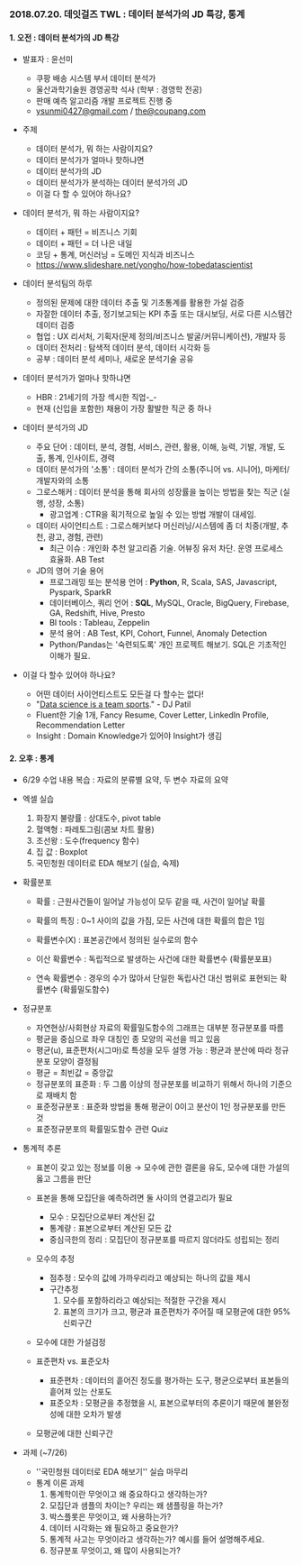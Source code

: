 ### 2018.07.20. 데잇걸즈 TWL : 데이터 분석가의 JD 특강, 통계



#### 1. 오전 : 데이터 분석가의 JD 특강



- 발표자 : 윤선미
  - 쿠팡 배송 시스템 부서 데이터 분석가
  - 울산과학기술원 경영공학 석사 (학부 : 경영학 전공)
  - 판매 예측 알고리즘 개발 프로젝트 진행 중
  - ysunmi0427@gmail.com / the@coupang.com



- 주제
  - 데이터 분석가, 뭐 하는 사람이지요?
  - 데이터 분석가가 얼마나 핫하냐면
  - 데이터 분석가의 JD
  - 데이터 분석가가 분석하는 데이터 분석가의 JD
  - 이걸 다 할 수 있어야 하나요?



- 데이터 분석가, 뭐 하는 사람이지요?
  - 데이터 + 패턴 = 비즈니스 기회
  - 데이터 + 패턴 = 더 나은 내일
  - 코딩 + 통계, 머신러닝 = 도메인 지식과 비즈니스
  - https://www.slideshare.net/yongho/how-tobedatascientist



- 데이터 분석팀의 하루
  - 정의된 문제에 대한 데이터 추출 및 기초통계를 활용한 가설 검증
  - 자잘한 데이터 추출, 정기보고되는 KPI 추출 또는 대시보딩, 서로 다른 시스템간 데이터 검증
  - 협업 : UX 리서처, 기획자(문제 정의/비즈니스 발굴/커뮤니케이션), 개발자 등
  - 데이터 전처리 : 탐색적 데이터 분석, 데이터 시각화 등
  - 공부 : 데이터 분석 세미나, 새로운 분석기술 공유



- 데이터 분석가가 얼마나 핫하냐면
  - HBR : 21세기의 가장 섹시한 직업-_- 
  - 현재 (신입을 포함한) 채용이 가장 활발한 직군 중 하나



- 데이터 분석가의 JD
  - 주요 단어 : 데이터, 분석, 경험, 서비스, 관련, 활용, 이해, 능력, 기발, 개발, 도출, 통계, 인사이트, 경력
  - 데이터 분석가의 '소통' : 데이터 분석가 간의 소통(주니어 vs. 시니어), 마케터/개발자와의 소통
  - 그로스해커 : 데이터 분석을 통해 회사의 성장률을 높이는 방법을 찾는 직군 (실행, 성장, 소통)
    - 광고업계 : CTR을 획기적으로 높일 수 있는 방법 개발이 대세임. 
  - 데이터 사이언티스트 : 그로스해커보다 머신러닝/시스템에 좀 더 치중(개발, 추천, 광고, 경험, 관련)
    - 최근 이슈 : 개인화 추천 알고리즘 기술. 어뷰징 유저 차단. 운영 프로세스 효율화. AB Test
  - JD의 영어 기술 용어 
    - 프로그래밍 또는 분석용 언어 : **Python**, R, Scala, SAS, Javascript, Pyspark, SparkR
    - 데이터베이스, 쿼리 언어 : **SQL**, MySQL, Oracle, BigQuery, Firebase, GA, Redshift, Hive, Presto
    - BI tools : Tableau, Zeppelin
    - 분석 용어 : AB Test, KPI, Cohort, Funnel, Anomaly Detection
    - Python/Pandas는 '숙련되도록' 개인 프로젝트 해보기. SQL은 기초적인 이해가 필요.



- 이걸 다 할수 있어야 하나요?
  - 어떤 데이터 사이언티스트도 모든걸 다 할수는 없다!
  - "[Data science is a team sports](https://www.datascience.com/blog/data-science-is-a-team-sport-analytics)." - DJ Patil
  - Fluent한 기술 1개, Fancy Resume, Cover Letter, LinkedIn Profile, Recommendation Letter
  - Insight : Domain Knowledge가 있어야 Insight가 생김





#### 2. 오후 : 통계

- 6/29 수업 내용 복습 : 자료의 분류별 요약, 두 변수 자료의 요약

  

- 엑셀 실습 

  1. 화장지 불량률 : 상대도수, pivot table
  2. 혈액형 : 파레토그림(콤보 차트 활용)
  3. 조선왕 : 도수(frequency 함수)
  4. 집 값 : Boxplot
  5. 국민청원 데이터로 EDA 해보기 (실습, 숙제)

  

- 확률분포

  - 확률 : 근원사건들이 일어날 가능성이 모두 같을 때, 사건이 일어날 확률

  - 확률의 특징 : 0~1 사이의 값을 가짐, 모든 사건에 대한 확률의 합은 1임

  - 확률변수(X) : 표본공간에서 정의된 실수로의 함수

  - 이산 확률변수 : 독립적으로 발생하는 사건에 대한 확률변수 (확률분포표)

  - 연속 확률변수 : 경우의 수가 많아서 단일한 독립사건 대신 범위로 표현되는 확률변수 (확률밀도함수)

    

- 정규분포

  - 자연현상/사회현상 자료의 확률밀도함수의 그래프는 대부분 정규분포를 따름
  - 평균을 중심으로 좌우 대칭인 종 모양의 곡선을 띄고 있음
  - 평균(u), 표준편차(시그마)로 특성을 모두 설명 가능 : 평균과 분산에 따라 정규분포 모양이 결정됨
  - 평균 = 최빈값 = 중앙값
  - 정규분포의 표준화 : 두 그룹 이상의 정규분포를 비교하기 위해서 하나의 기준으로 재배치 함
  - 표준정규분포 : 표준화 방법을 통해 평균이 0이고 분산이 1인 정규분포를 만든 것
  - 표준정규분포의 확률밀도함수 관련 Quiz



- 통계적 추론

  - 표본이 갖고 있는 정보를 이용 → 모수에 관한 결론을 유도, 모수에 대한 가설의 옳고 그름을 판단
  - 표본을 통해 모집단을 예측하려면 둘 사이의 연결고리가 필요

    - 모수 : 모집단으로부터 계산된 값
    - 통계량 : 표본으로부터 계산된 모든 값
    - 중심극한의 정리 : 모집단이 정규분포를 따르지 않더라도 성립되는 정리
  - 모수의 추정

    - 점추정 : 모수의 값에 가까우리라고 예상되는 하나의 값을 제시
    - 구간추정
      1. 모수를 포함하리라고 예상되는 적절한 구간을 제시
      2. 표본의 크기가 크고, 평균과 표준편차가 주어질 때 모평균에 대한 95% 신뢰구간
  - 모수에 대한 가설검정
  - 표준편차 vs. 표준오차

    - 표준편차 : 데이터의 흩어진 정도를 평가하는 도구, 평균으로부터 표본들의 흩어져 있는 산포도
    - 표준오차 : 모평균을 추정했을 시, 표본으로부터의 추론이기 때문에 불완정성에 대한 오차가 발생
  - 모평균에 대한 신뢰구간



- 과제 (~7/26)
  - ''국민청원 데이터로 EDA 해보기'' 실습 마무리
  - 통계 이론 과제
    1. 통계학이란 무엇이고 왜 중요하다고 생각하는가?
    2. 모집단과 샘플의 차이는? 우리는 왜 샘플링을 하는가?
    3. 박스플롯은 무엇이고, 왜 사용하는가?
    4. 데이터 시각화는 왜 필요하고 중요한가?
    5. 통계적 사고는 무엇이라고 생각하는가? 예시를 들어 설명해주세요.
    6. 정규분포 무엇이고, 왜 많이 사용되는가?

